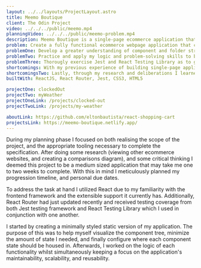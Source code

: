 ```yaml
---
layout: ../../layouts/ProjectLayout.astro
title: Meemo Boutique
client: The Odin Project
video: ../../../public/meemo.mp4
planningVideo: ../../../public/meemo-problem.mp4
description: Meemo Boutique is a single-page ecommerce application that boasts a vintage, but modern neon aesthetic that is focused on uniting both fashion lovers with old souls, and newcomers who aren't afraid to stand out and dare to be different.
problem: Create a fully functional ecommerce webpage application that contains more than two routes. With the exemption of a payment system, the final product should be capable of essential functionalities comparable to those of other ecommerce websites that use a shopping cart model.
problemOne: Develop a greater understanding of component and folder structuring.
problemTwo: Practice and apply my logic and problem-solving skills to better my ability in DOM manipulation and achieving the necessary functionalities as per the spec.
problemThree: Thorougly exercise Jest and React Testing Library as to gain an advantage not only in testing UX/UI, but also to influence my comprehension of clean coding practices, maintainability, and reusability of modules and components.
shortcomings: With my previous experience of building single-page applications I felt great confidence in my ability to tackle this spec. Most of my previous projects were mainly comprised only of vanilla JavaScript and HTML5 as to increase my understanding of programming concepts. This means that I understood the principles behind single-page applications, and how to manage the DOM to receive the results I enquired. Reflecting back on this project, I believe that I could have wrote more comprehensive tests that may have further increased the application's performance. 
shortcomingsTwo: Lastly, through my research and deliberations I learned that UI/UX are two of the most import things that a developer should be focusing on when creating an ecommerce based website. This is because we want to not only attract the consumer, but also make the experience so enjoyable that it almost becomes "addicting" to use the application. With these things in mind, I plan to exhibit even more careful attention to these facets in the future.
builtWith: ReactJS, React Router, Jest, CSS3, HTML5

projectOne: clockedOut
projectTwo: myWeather
projectOneLink: /projects/clocked-out
projectTwoLink: /projects/my-weather

aboutLink: https://github.com/eltonbautista/react-shopping-cart
projectsLink: https://meemo-boutique.netlify.app/
---
```



<p>
   During my planning phase I focused on both realising the scope of the project, and the appropriate tooling necessary to complete the specification. After doing some research (viewing other ecommerce websites, and creating a comparisons diagram), and some critical thinking I deemed this project to be a medium sized application that may take me one to two weeks to complete. With this in mind I meticulously planned my progression timeline, and personal due dates. 
</p> 

<p>
  To address the task at hand I utilized React due to my familiarity with the frontend framework and the extensible support it currently has. Additionally, React Router had just updated recently and received testing coverage from both Jest testing framework and React Testing Library which I used in conjunction with one another.
</p>

<p>
  I started by creating a minimally styled static version of my application. The purpose of this was to help myself visualize the component tree, minimize the amount of state I needed, and finally configure where each component state should be housed in. Afterwards, I worked on the logic of each functionality whilst simultaneously keeping a focus on the application's maintainability, scalability, and reusability.
</p>





